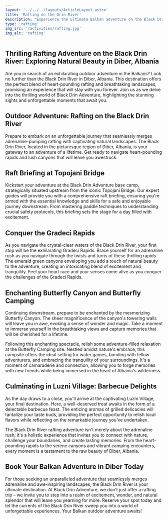 ```yaml
---
layout: '../../../layouts/ArticleLayout.astro'
title: 'Rafting on the Drin River'
description: "Experience the ultimate Balkan adventure on the Black Drin River in Diber, Albania. Raft through heart-pounding rapids, explore enchanting canyons, and savor a delicious barbecue feast in Luzni Village. Book your spot today for an unforgettable outdoor adventure that blends adrenaline and natural beauty."
type: 'rafting'
img_src: '/activities/rafting.jpg'
img_alt: 'rafting'
---
```


## Thrilling Rafting Adventure on the Black Drin River: Exploring Natural Beauty in Diber, Albania

Are you in search of an exhilarating outdoor adventure in the Balkans? Look no further than the Black Drin River in Diber, Albania. This destination offers the perfect blend of heart-pounding rafting and breathtaking landscapes, promising an experience that will stay with you forever. Join us as we delve into the thrilling world of Black Drin Adventure, highlighting the stunning sights and unforgettable moments that await you.

## Outdoor Adventure: Rafting on the Black Drin River

Prepare to embark on an unforgettable journey that seamlessly merges adrenaline-pumping rafting with captivating natural landscapes. The Black Drin River, located in the picturesque region of Diber, Albania, is your gateway to an adventure of a lifetime. Get ready to navigate heart-pounding rapids and lush canyons that will leave you awestruck.

## Raft Briefing at Topojani Bridge

Kickstart your adventure at the Black Drin Adventure base camp, strategically situated upstream from the iconic Topojani Bridge. Our expert guides will provide you with a comprehensive raft briefing, ensuring you're armed with the essential knowledge and skills for a safe and enjoyable journey downstream. From mastering paddle techniques to understanding crucial safety protocols, this briefing sets the stage for a day filled with excitement.

## Conquer the Gradeci Rapids

As you navigate the crystal-clear waters of the Black Drin River, your first stop will be the exhilarating Gradeci Rapids. Brace yourself for an adrenaline rush as you navigate through the twists and turns of these thrilling rapids. The emerald green canyons enveloping you add a touch of natural beauty to the adventure, creating an intoxicating blend of excitement and tranquility. Feel your heart race and your senses come alive as you conquer the challenges of the Gradeci Rapids.

## Enchanting Butterfly Canyon and Butterfly Camping

Continuing downstream, prepare to be enchanted by the mesmerizing Butterfly Canyon. The sheer magnificence of the canyon's towering walls will leave you in awe, evoking a sense of wonder and magic. Take a moment to immerse yourself in the breathtaking views and capture memories that will be cherished for a lifetime.

Following this enchanting spectacle, relish some adventure-filled relaxation at the Butterfly Camping site. Nestled amidst nature's embrace, this campsite offers the ideal setting for water games, bonding with fellow adventurers, and embracing the tranquility of your surroundings. It's a moment of camaraderie and connection, allowing you to forge memories with new friends while being immersed in the heart of Albania's wilderness.

## Culminating in Luzni Village: Barbecue Delights

As the day draws to a close, you'll arrive at the captivating Luzni Village, your final destination. Here, a well-deserved treat awaits in the form of a delectable barbecue feast. The enticing aromas of grilled delicacies will tantalize your taste buds, providing the perfect opportunity to relish local flavors while reflecting on the remarkable journey you've undertaken.

The Black Drin River rafting adventure isn't merely about the adrenaline rush; it's a holistic experience that invites you to connect with nature, challenge your boundaries, and create lasting memories. From the heart-pounding rapids to the serene canyons and vibrant camping encounters, every moment is a testament to the raw beauty of Diber, Albania.

## Book Your Balkan Adventure in Diber Today

For those seeking an unparalleled adventure that seamlessly merges adrenaline and awe-inspiring landscapes, the Black Drin River is your ultimate destination. At Black Drin Adventure, we don't just offer a rafting trip – we invite you to step into a realm of excitement, wonder, and natural splendor that will leave you yearning for more. Reserve your spot today and let the currents of the Black Drin River sweep you into a world of unforgettable experiences. Your Balkan outdoor adventure awaits!
